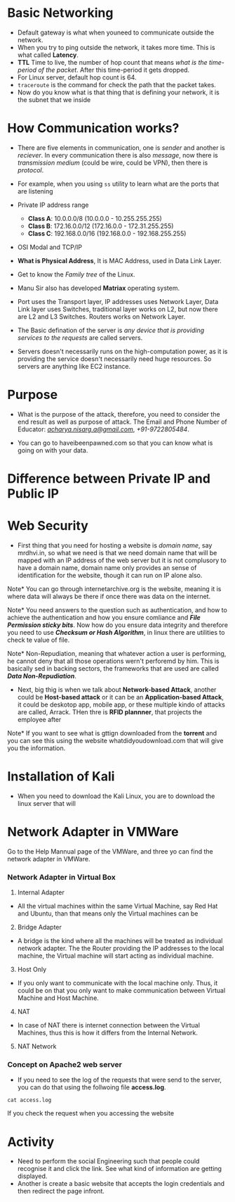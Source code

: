# Basic Networking

- Default gateway is what when youneed to communicate outside the network.
- When you try to ping outside the network, it takes more time. This is what called **Latency**.
- **TTL** Time to live, the number of hop count that means *what is the time-period of the packet*. After this time-period it gets dropped.
- For Linux server, default hop count is 64.
- `traceroute` is the command for check the path that the packet takes.
- Now do you know what is that thing that is defining your network, it is the subnet that we inside

# How Communication works?

- There are five elements in communication, one is *sender* and another is *reciever*. In every communication there is also *message*, now there is *transmission medium* (could be wire, could be VPN), then there is *protocol*.

- For example, when you using `ss` utility to learn what are the ports that are listening

- Private IP address range
  - **Class A**: 10.0.0.0/8 (10.0.0.0 - 10.255.255.255)
  - **Class B**: 172.16.0.0/12 (172.16.0.0 - 172.31.255.255)
  - **Class C**: 192.168.0.0/16 (192.168.0.0 - 192.168.255.255)

- OSI Modal and TCP/IP

- **What is Physical Address**, It is MAC Address, used in Data Link Layer. 

- Get to know the *Family tree* of the Linux. 

- Manu Sir also has developed **Matriax** operating system.

- Port uses the Transport layer, IP addresses uses Network Layer, Data Link layer uses Switches, traditional layer works on L2, but now there are L2 and L3 Switches. Routers works on Network Layer. 

- The Basic defination of the server is *any device that is providing services to the requests* are called servers.

- Servers doesn't necessarily runs on the high-computation power, as it is providing the service doesn't necessarily need huge resources. So servers are anything like EC2 instance.

# Purpose 

- What is the purpose of the attack, therefore, you need to consider the end result as well as purpose of attack. The Email and Phone Number of Educator: *acharya.nisarg.a@gmail.com*, *+91-9722805484*.

- You can go to haveibeenpawned.com so that you can know what is going on with your data.

# Difference between Private IP and Public IP

# Web Security

- First thing that you need for hosting a website is *domain name*, say mrdhvi.in, so what we need is that we need domain name that will be mapped with an IP address of the web server but it is not complusory to have a domain name, domain name only provides an sense of identification for the website, though it can run on IP alone also.

Note* You can go through internetarchive.org is the website, meaning it is where data will always be there if once there was data on the internet. 

Note* You need answers to the question such as authentication, and how to achieve the authentication and how you ensure comliance and ***File Permission sticky bits***. Now how do you ensure data integrity and therefore you need to use ***Checksum or Hash Algorithm***, in linux there are utilities to check te value of file.

Note* Non-Repudiation, meaning that whatever action a user is performing, he cannot deny that all those operations wern't perforemd by him. This is basically sed in backing sectors, the frameworks that are used are called ***Data Non-Repudiation***.

- Next, big thig is when we talk about **Network-based Attack**, another could be **Host-based attack** or it can be an **Application-based Attack**, it could be deskotop app, mobile app, or these multiple kindo of attacks are called, Arrack. THen thre is **RFID plannner**, that projects the employee after

Note* If you want to see what is gttign downloaded from the **torrent** and you can see this using the website whatdidyoudownload.com that will give you the information. 

# Installation of Kali

- When you need to download the Kali Linux, you are to download the linux server that will 

# Network Adapter in VMWare

Go to the Help Mannual page of the VMWare, and three yo can find the network adapter in VMWare.

### Network Adapter in Virtual Box

1. Internal Adapter
  - All the virtual machines within the same Virtual Machine, say Red Hat and Ubuntu, than that means only the Virtual machines can be 
2. Bridge Adapter
  - A bridge is the kind where all the machines will be treated as individual network adapter. The the Router providing the IP addresses to the local machine, the Virtual machine will start acting as individual machine.
3. Host Only
  - If you only want to communicate with the local machine only. Thus, it could be on that you only want to make communication between Virtual Machine and Host Machine. 
4. NAT
  - In case of NAT there is internet connection between the Virtual Machines, thus this is how it differs from the Internal Network.
5. NAT Network

### Concept on Apache2 web server

- If you need to see the log of the requests that were send to the server, you can do that using the follwoing file **access.log**.

```
cat access.log
```

If you check the request when you accessing the website

# Activity

- Need to perform the social Engineering such that people could recognise it and click the link. See what kind of information are getting displayed.
- Another is create a basic website that accepts the login credentials and then redirect the page infront.